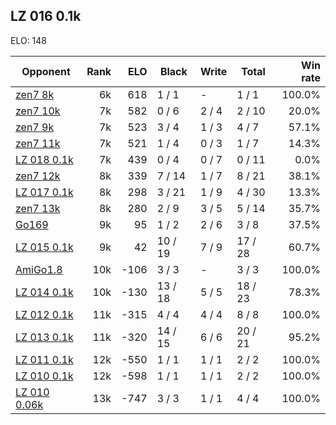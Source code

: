 ## LZ 016 0.1k ##

ELO: 148

Opponent | Rank | ELO | Black | Write | Total | Win rate
---------|-----:|----:|-------|-------|-------|-------:
[zen7 8k](zen7%208k.md) | 6k | 618 | 1 / 1 | - | 1 / 1 | 100.0%
[zen7 10k](zen7%2010k.md) | 7k | 582 | 0 / 6 | 2 / 4 | 2 / 10 | 20.0%
[zen7 9k](zen7%209k.md) | 7k | 523 | 3 / 4 | 1 / 3 | 4 / 7 | 57.1%
[zen7 11k](zen7%2011k.md) | 7k | 521 | 1 / 4 | 0 / 3 | 1 / 7 | 14.3%
[LZ 018 0.1k](LZ%20018%200.1k.md) | 7k | 439 | 0 / 4 | 0 / 7 | 0 / 11 | 0.0%
[zen7 12k](zen7%2012k.md) | 8k | 339 | 7 / 14 | 1 / 7 | 8 / 21 | 38.1%
[LZ 017 0.1k](LZ%20017%200.1k.md) | 8k | 298 | 3 / 21 | 1 / 9 | 4 / 30 | 13.3%
[zen7 13k](zen7%2013k.md) | 8k | 280 | 2 / 9 | 3 / 5 | 5 / 14 | 35.7%
[Go169](Go169.md) | 9k | 95 | 1 / 2 | 2 / 6 | 3 / 8 | 37.5%
[LZ 015 0.1k](LZ%20015%200.1k.md) | 9k | 42 | 10 / 19 | 7 / 9 | 17 / 28 | 60.7%
[AmiGo1.8](AmiGo1.8.md) | 10k | -106 | 3 / 3 | - | 3 / 3 | 100.0%
[LZ 014 0.1k](LZ%20014%200.1k.md) | 10k | -130 | 13 / 18 | 5 / 5 | 18 / 23 | 78.3%
[LZ 012 0.1k](LZ%20012%200.1k.md) | 11k | -315 | 4 / 4 | 4 / 4 | 8 / 8 | 100.0%
[LZ 013 0.1k](LZ%20013%200.1k.md) | 11k | -320 | 14 / 15 | 6 / 6 | 20 / 21 | 95.2%
[LZ 011 0.1k](LZ%20011%200.1k.md) | 12k | -550 | 1 / 1 | 1 / 1 | 2 / 2 | 100.0%
[LZ 010 0.1k](LZ%20010%200.1k.md) | 12k | -598 | 1 / 1 | 1 / 1 | 2 / 2 | 100.0%
[LZ 010 0.06k](LZ%20010%200.06k.md) | 13k | -747 | 3 / 3 | 1 / 1 | 4 / 4 | 100.0%
